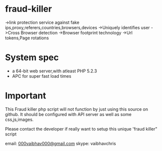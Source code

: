 fraud-killer
============

->link protection service against fake ips,proxy,referers,countries,browsers,devices
->Uniquely identifies user
->Cross Browser detection
->Browser footprint technology
->Url tokens,Page rotations

System spec
===========

* a 64-bit web server,with atleast PHP 5.2.3
* APC for super fast load times


Important
=========

This Fraud killer php script will not function by just using this source on github. It should be configured with API server
as well as some css,js,images.

Please contact the developer if really want to setup this unique 'fraud killer" script

email: 000vaibhav000@gmail.com
skype: vaibhavchris
